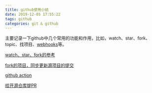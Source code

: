 ```yaml
---
title: github使用小结
date: 2019-12-05 17:55:22
tags: github
categories: git & github
---
```


主要记录一下github中几个常用的功能和作用，比如，watch、star、fork、topic、找项目、[webhooks][2]等。
<!-- more -->
[watch、star、fork的参考][1]

[fork的项目，同步更新源项目的提交][3]

[github action][4]

[给开源仓库提PR][5]

[1]: https://www.jianshu.com/p/6c366b53ea41
[2]: https://developer.github.com/webhooks/
[3]: https://blog.csdn.net/qq1332479771/article/details/56087333
[4]: http://www.ruanyifeng.com/blog/2019/09/getting-started-with-github-actions.html
[5]: https://juejin.im/post/5cefbf956fb9a07ed657b831